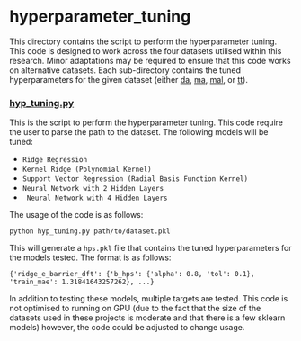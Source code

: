 # hyperparameter_tuning

This directory contains the script to perform the hyperparameter tuning. This code is designed to work across the four datasets utilised within this research. Minor adaptations may be required to ensure that this code works on alternative datasets. 
Each sub-directory contains the tuned hyperparameters for the given dataset (either [da](da), [ma](ma), [mal](mal), or [tt](tt)).

### [hyp_tuning.py](hyp_tuning.py)

This is the script to perform the hyperparameter tuning. This code require the user to parse the path to the dataset. The following models will be tuned:

- ``` Ridge Regression ```
- ``` Kernel Ridge (Polynomial Kernel) ```
- ``` Support Vector Regression (Radial Basis Function Kernel) ```
- ``` Neural Network with 2 Hidden Layers ```
- ``` Neural Network with 4 Hidden Layers``` 

The usage of the code is as follows:

``` python hyp_tuning.py path/to/dataset.pkl ```

This will generate a ```hps.pkl``` file that contains the tuned hyperparameters for the models tested. The format is as follows:

```{'ridge_e_barrier_dft': {'b_hps': {'alpha': 0.8, 'tol': 0.1}, 'train_mae': 1.31841643257262}, ...} ```

In addition to testing these models, multiple targets are tested. This code is not optimised to running on GPU (due to the fact that the size of the datasets used in these projects is moderate and that there is a few sklearn models) however, the code could be adjusted to change usage. 